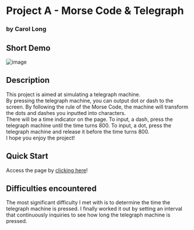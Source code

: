 # Project A - Morse Code & Telegraph
### by Carol Long

## Short Demo

![image](demo.gif)


## Description
This project is aimed at simulating a telegraph machine. <br>
By pressing the telegraph machine, you can output dot or dash to the screen. By following the rule of the Morse Code, the machine will transform the dots and dashes you inputted into characters. <br>
There will be a time indicator on the page. To input, a dash, press the telegraph machine until the time turns 800. To input, a dot, press the telegraph machine and release it before the time turns 800. <br>
I hope you enjoy the project!


## Quick Start
Access the page by [clicking here](https://ql816.github.io/abc-student-repo/projects/projectA/)!

## Difficulties encountered
The most significant difficulty I met with is to determine the time the telegraph machine is pressed. I finally worked it out by setting an interval that continuously inquiries to see how long the telegraph machine is pressed.
